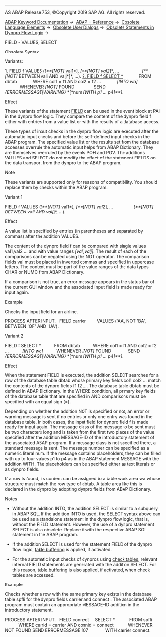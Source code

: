   

* * *

AS ABAP Release 753, ©Copyright 2019 SAP AG. All rights reserved.

[ABAP Keyword Documentation](https://help.sap.com/doc/abapdocu_753_index_htm/7.53/en-US/abenabap.htm) →  [ABAP − Reference](https://help.sap.com/doc/abapdocu_753_index_htm/7.53/en-US/abenabap_reference.htm) →  [Obsolete Language Elements](https://help.sap.com/doc/abapdocu_753_index_htm/7.53/en-US/abenabap_obsolete.htm) →  [Obsolete User Dialogs](https://help.sap.com/doc/abapdocu_753_index_htm/7.53/en-US/abengui_obsolete.htm) →  [Obsolete Statements in Dynpro Flow Logic](https://help.sap.com/doc/abapdocu_753_index_htm/7.53/en-US/abendynpro_obsolet.htm) → 

FIELD - VALUES, SELECT

Obsolete Syntax

Variants:

[1\. FIELD f VALUES (*\[**\[*NOT*\]* val1*\]*, *\[**\[*NOT*\]* val2*\]*, ...](#!ABAP_VARIANT_1@1@)
                  *\[**\[*NOT*\]* BETWEEN vali AND valj*\]*, ...).
[2\. FIELD f SELECT \*](#!ABAP_VARIANT_2@2@)
            FROM dbtab
            WHERE col1 = f1 AND col2 = f2 ...
            *\[*INTO wa*\]*
            WHENEVER *\[*NOT*\]* FOUND
               SEND *{*ERRORMESSAGE*|*WARNING*}* *\[*num *\[*WITH p1 ... p4*\]**\]*.

Effect

These variants of the statement [FIELD](https://help.sap.com/doc/abapdocu_753_index_htm/7.53/en-US/dynpfield.htm) can be used in the event block at PAI in the dynpro flow logic. They compare the content of the dynpro field f either with entries from a value list or with the results of a database access.

These types of input checks in the dynpro flow logic are executed after the automatic input checks and before the self-defined input checks in the ABAP program. The specified value list or the results set from the database accesses overrule the automatic input helps from ABAP Dictionary. They are themselves overruled by the events POH and POV. The additions VALUES and SELECT do not modify the effect of the statement FIELDS on the data transport from the dynpro to the ABAP program.

Note

These variants are supported only for reasons of compatibility. You should replace them by checks within the ABAP program.

Variant 1

FIELD f VALUES (*\[**\[*NOT*\]* val1*\]*, *\[**\[*NOT*\]* val2*\]*, ...
                *\[**\[*NOT*\]* BETWEEN vali AND valj*\]*, ...).

Effect

A value list is specified by entries (in parentheses and separated by commas) after the addition VALUES.

The content of the dynpro field f can be compared with single values val1,val2 ... and with value ranges *\[*vali,valj*\]*. The result of each of the comparisons can be negated using the NOT operator. The comparison fields val must be placed in inverted commas and specified in uppercase letters. The content must be part of the value ranges of the data types CHAR or NUMC from ABAP Dictionary.

If a comparison is not true, an error message appears in the status bar of the current GUI window and the associated input field is made ready for input again.

Example

Checks the input field for an airline.

PROCESS AFTER INPUT.
  FIELD carrier
        VALUES ('AA', NOT 'BA', BETWEEN 'QF' AND 'UA').

Variant 2

FIELD f SELECT \*
          FROM dbtab
          WHERE col1 = f1 AND col2 = f2 ...
          *\[*INTO wa*\]*
          WHENEVER *\[*NOT*\]* FOUND
             SEND *{*ERRORMESSAGE*|*WARNING*}* *\[*num *\[*WITH p1 ... p4*\]**\]*.

Effect

When the statement FIELD is executed, the addition SELECT searches for a row of the database table dbtab whose primary key fields col1 col2 ... match the contents of the dynpro fields f1 f2 .... The database table dbtab must be defined in ABAP Dictionary. In the WHERE condition, all primary key fields of the database table that are specified in AND comparisons must be specified with an equal sign (\=).

Depending on whether the addition NOT is specified or not, an error or warning message is sent if no entries or only one entry was found in the database table. In both cases, the input field for dynpro field f is made ready for input again. The message class of the message to be sent must be two characters long and is taken from the first two places of the value specified after the addition MESSAGE-ID of the introductory statement of the associated ABAP program. If a message class is not specified there, a standard message is sent. The message number can be specified as a numeric literal num. If the message contains placeholders, they can be filled with up to four values p1 to p4 as in the ABAP statement MESSAGE with the addition WITH. The placeholders can be specified either as text literals or as dynpro fields.

If a row is found, its content can be assigned to a table work area wa whose structure must match the row type of dbtab. A table area like this is declared in the dynpro by adopting dynpro fields from ABAP Dictionary.

Notes

-   Without the addition INTO, the addition SELECT is similar to a subquery in ABAP SQL. If the addition INTO is used, the SELECT syntax above can be used as a standalone statement in the dynpro flow logic, that is, without the FIELD statement. However, the use of a dynpro statement SELECT is also obsolete. Replace it with the respective ABAP SQL statement in the ABAP program.
    
-   If the addition SELECT is used for the statement FIELD of the dynpro flow logic, [table buffering](https://help.sap.com/doc/abapdocu_753_index_htm/7.53/en-US/abensap_buffering_glosry.htm "Glossary Entry") is applied, if activated.
    
-   For the automatic input checks of dynpros using [check tables](https://help.sap.com/doc/abapdocu_753_index_htm/7.53/en-US/abencheck_table_glosry.htm "Glossary Entry"), relevant internal FIELD statements are generated with the addition SELECT. For this reason, [table buffering](https://help.sap.com/doc/abapdocu_753_index_htm/7.53/en-US/abensap_buffering_glosry.htm "Glossary Entry") is also applied, if activated, when check tables are accessed.
    

Example

Checks whether a row with the same primary key exists in the database table spfli for the dynpro fields carrier and connect . The associated ABAP program must contain an appropriate MESSAGE-ID addition in the introductory statement.

PROCESS AFTER INPUT.
  FIELD connect
    SELECT \*
           FROM spfli
           WHERE carrid = carrier AND connid = connect
           WHENEVER NOT FOUND SEND ERRORMESSAGE 107
             WITH carrier connect.
